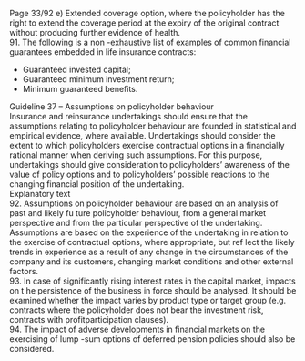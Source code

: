  
Page 33/92 
e) Extended coverage option, where the policyholder has the right to extend the coverage 
period at the expiry of the original contract without producing further evidence of 
health.  
91. The following is a non -exhaustive list of examples of common financial guarantees 
embedded in life insurance contracts:  
- Guaranteed invested capital;  
- Guaranteed minimum investment return;  
- Minimum guaranteed benefits.  
 
Guideline 37 – Assumptions on policyholder behaviour  
Insurance and reinsurance undertakings should ensure that the assumptions relating to 
policyholder behaviour are founded in statistical and empirical evidence, where available. 
Undertakings should consider the extent to which policyholders exercise contractual options 
in a financially rational manner when deriving such assumptions. For this purpose, 
undertakings should give consideration to policyholders’ awareness of the value of policy 
options and to policyholders’ possible reactions to the changing financial position of the 
undertaking.  
Explanatory text  
92. Assumptions on policyholder behaviour are based on an analysis of past and likely fu ture 
policyholder behaviour, from a general market perspective and from the particular 
perspective of the undertaking. Assumptions are based on the experience of the 
undertaking in relation to the exercise of contractual options, where appropriate, but ref lect 
the likely trends in experience as a result of any change in the circumstances of the company and its customers, changing market conditions and other external factors.  
93. In case of significantly rising interest rates in the capital market, impacts on t he persistence 
of the business in force should be analysed. It should be examined whether the impact varies by product type or target group (e.g. contracts where the policyholder does not bear the investment risk, contracts with profitparticipation clauses).  
94. The impact of adverse developments in financial markets on the exercising of lump -sum 
options of deferred pension policies should also be considered.  
 
 